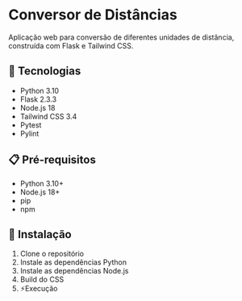 # Conversor de Distâncias

Aplicação web para conversão de diferentes unidades de distância, construída com Flask e Tailwind CSS.

## 🚀 Tecnologias

- Python 3.10
- Flask 2.3.3
- Node.js 18
- Tailwind CSS 3.4
- Pytest
- Pylint

## 📋 Pré-requisitos

- Python 3.10+
- Node.js 18+
- pip
- npm

## 🔧 Instalação

1. Clone o repositório
2. Instale as dependências Python
3. Instale as dependências Node.js
4. Build do CSS
5. ⚡Execução
